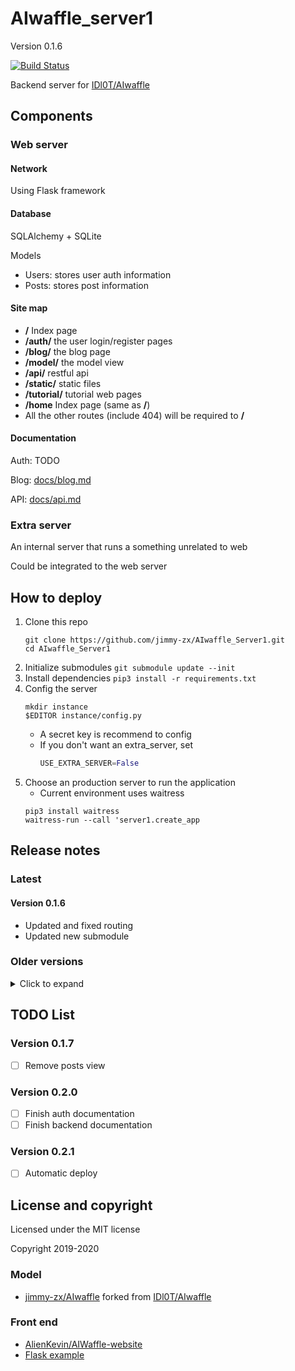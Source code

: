 # AIwaffle_server1

Version 0.1.6

[![Build Status](https://img.shields.io/endpoint.svg?url=https%3A%2F%2Factions-badge.atrox.dev%2Fjimmy-zx%2FAIwaffle_Server1%2Fbadge%3Fref%3Dmaster&style=flat)](https://actions-badge.atrox.dev/jimmy-zx/AIwaffle_Server1/goto?ref=master)

Backend server for [IDl0T/AIwaffle](https://github.com/IDl0T/AIwaffle)

## Components

### Web server

#### Network

Using Flask framework

#### Database

SQLAlchemy + SQLite

Models
 - Users: stores user auth information
 - Posts: stores post information
 
#### Site map

 - **/** Index page
 - **/auth/** the user login/register pages
 - **/blog/** the blog page
 - **/model/** the model view
 - **/api/** restful api
 - **/static/** static files
 - **/tutorial/** tutorial web pages
 - **/home** Index page (same as **/**)
 - All the other routes (include 404) will be required to **/**
 
#### Documentation

Auth: TODO

Blog: [docs/blog.md](docs/blog.md)

API: [docs/api.md](docs/api.md)

 
### Extra server

An internal server that runs a something unrelated to web

Could be integrated to the web server

## How to deploy

1. Clone this repo
    ```shell script
    git clone https://github.com/jimmy-zx/AIwaffle_Server1.git
    cd AIwaffle_Server1
    ```
1. Initialize submodules ```git submodule update --init```
1. Install dependencies ```pip3 install -r requirements.txt```
1. Config the server
    ```shell script
    mkdir instance
    $EDITOR instance/config.py
    ```
    - A secret key is recommend to config
    - If you don't want an extra\_server, set
        ```python
        USE_EXTRA_SERVER=False
        ```
1. Choose an production server to run the application
   - Current environment uses waitress
    ```shell script
    pip3 install waitress
    waitress-run --call 'server1.create_app
    ```

## Release notes

### Latest

#### Version 0.1.6

 - Updated and fixed routing
 - Updated new submodule
 
### Older versions

<details>
    <summary>Click to expand</summary>
    
<p>

#### Version 0.1.5

 - Completed documentation for statistics
 - Updated tests
 - Added production deployment documentation

#### Version 0.1.4
- Added statistics support

    Records the total requests on the server
       
    Could be accessed via ```/api/statistics/total```
       
    See the api documentation for details

</p>
</details>

## TODO List

### Version 0.1.7
 - [ ] Remove posts view
 
### Version 0.2.0

 - [ ] Finish auth documentation
 - [ ] Finish backend documentation
 
### Version 0.2.1

 - [ ] Automatic deploy
 
## License and copyright

Licensed under the MIT license

Copyright 2019-2020

### Model

 - [jimmy-zx/AIwaffle](https://github.com/jimmy-zx/AIwaffle)
forked from [IDl0T/AIwaffle](https://github.com/IDl0T/AIwaffle)

### Front end

 - [AlienKevin/AIWaffle-website](https://github.com/AlienKevin/AIWaffle-website)
 - [Flask example](https://github.com/pallets/flask)
